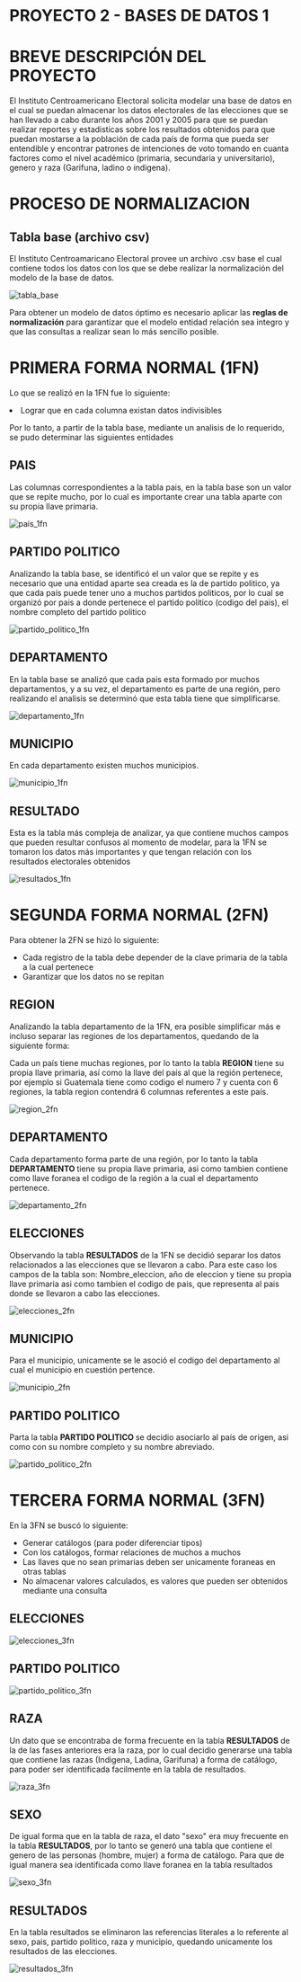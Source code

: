# PROYECTO 2 - BASES DE DATOS 1

# BREVE DESCRIPCIÓN DEL PROYECTO

El Instituto Centroamericano Electoral solicita modelar una base de datos en el cual se puedan almacenar los datos electorales de las elecciones que se han llevado a cabo durante los años 2001 y 2005 para que se puedan realizar reportes y estadisticas sobre los resultados obtenidos para que puedan mostarse a la población de cada país de forma que pueda ser entendible y encontrar patrones de intenciones de voto tomando en cuanta factores como el nivel académico (primaria, secundaria y universitario), genero y raza (Garifuna, ladino o indigena).

# PROCESO DE NORMALIZACION

## Tabla base (archivo csv)

El Instituto Centroamaricano Electoral provee un archivo .csv base el cual contiene todos los datos con los que se debe realizar la normalización del modelo de la base de datos.

![tabla_base](img/1FN/tabla_base.png)

Para obtener un modelo de datos óptimo es necesario aplicar las <b>reglas de normalización</b> para garantizar que el modelo entidad relación sea integro y que las consultas a realizar sean lo más sencillo posible.

# PRIMERA FORMA NORMAL (1FN)

Lo que se realizó en la 1FN fue lo siguiente:
<ui>

<li>Lograr que en cada columna existan datos indivisibles</li>
</ui>

Por lo tanto, a partir de la tabla base, mediante un analisis de lo requerido, se pudo determinar las siguientes entidades

## PAIS

Las columnas correspondientes a la tabla pais, en la tabla base son un valor que se repite mucho, por lo cual es importante crear una tabla aparte con su propia llave primaria.

![pais_1fn](img/1FN/pais_1fn.png)

## PARTIDO POLITICO

Analizando la tabla base, se identificó el un valor que se repite y es necesario que una entidad aparte sea creada es la de partido politico, ya que cada país puede tener uno a muchos partidos politicos, por lo cual se organizó por pais a donde pertenece el partido politico (codigo del pais), el nombre completo del partido politico

![partido_politico_1fn](img/1FN/partido_politico_1fn.png)

## DEPARTAMENTO

En la tabla base se analizó que cada pais esta formado por muchos departamentos, y a su vez, el departamento es parte de una región, pero realizando el analisis se determinó que esta tabla tiene que simplificarse.

![departamento_1fn](img/1FN/departamento_1fn.png)

## MUNICIPIO

En cada departamento existen muchos municipios.

![municipio_1fn](img/1FN/municipio_1fn.png)

## RESULTADO

Esta es la tabla más compleja de analizar, ya que contiene muchos campos que pueden resultar confusos al momento de modelar, para la 1FN se tomaron los datos
más importantes y que tengan relación con los resultados electorales obtenidos

![resultados_1fn](img/1FN/resultados_1fn.png)

# SEGUNDA FORMA NORMAL (2FN)

Para obtener la 2FN se hizó lo siguiente:

<ul>
    <li>
        Cada registro de la tabla debe depender de la clave primaria de la tabla a la cual pertenece
    </li>
    <li>
        Garantizar que los datos no se repitan
    </li>
</ul>

## REGION

Analizando la tabla departamento de la 1FN, era posible simplificar más e incluso separar las regiones de los departamentos, quedando de la siguiente forma:

Cada un país tiene muchas regiones, por lo tanto la tabla <b>REGION</b> tiene su propia llave primaria, así como la llave del país al que la región pertenece, por ejemplo si Guatemala tiene como codigo el numero 7 y cuenta con 6 regiones, la tabla region contendrá 6 columnas referentes a este país.

![region_2fn](img/2FN/region_2fn.png)

## DEPARTAMENTO

Cada departamento forma parte de una región, por lo tanto la tabla <b> DEPARTAMENTO </b> tiene su propia llave primaria, asi como tambien contiene como llave foranea el codigo de la región a la cual el departamento pertenece.

![departamento_2fn](img/2FN/departamento_2fn.png)

## ELECCIONES

Observando la tabla <b>RESULTADOS</b> de la 1FN se decidió separar los datos relacionados a las elecciones que se llevaron a cabo. Para este caso los campos de la tabla son: Nombre_eleccion, año de eleccion y tiene su propia llave primaria asi como tambien el codigo de pais, que representa al pais donde se llevaron a cabo las elecciones.

![elecciones_2fn](img/2FN/elecciones_2fn.png)

## MUNICIPIO

Para el municipio, unicamente se le asoció el codigo del departamento al cual el municipio en cuestión pertence.

![municipio_2fn](img/2FN/municipio_2fn.png)

## PARTIDO POLITICO

Parta la tabla <b>PARTIDO POLITICO </b> se decidio asociarlo al país de origen, asi como con su nombre completo y su nombre abreviado.

![partido_politico_2fn](img/2FN/partido_politico_2fn.png)

# TERCERA FORMA NORMAL (3FN)

En la 3FN se buscó lo siguiente:

<ul>
    <li>
        Generar catálogos (para poder diferenciar tipos)
    </li>
    <li>
        Con los catálogos, formar relaciones de muchos a muchos
    </li>
    <li>
        Las llaves que no sean primarias deben ser unicamente foraneas en otras tablas
    </li>
    <li>
        No almacenar valores calculados, es valores que pueden ser obtenidos mediante una consulta
    </li>
</ul>

## ELECCIONES

![elecciones_3fn](img/3FN/elecciones_3fn.png)

## PARTIDO POLITICO

![partido_politico_3fn](img/3FN/partido_politico_3fn.png)

## RAZA

Un dato que se encontraba de forma frecuente en la tabla <b>RESULTADOS</b> de la
de las fases anteriores era la raza, por lo cual decidio generarse una tabla que contiene las razas (Indigena, Ladina, Garifuna) a forma de catálogo, para poder ser identificada facilmente en la tabla de resultados.

![raza_3fn](img/3FN/raza_3fn.png)

## SEXO

De igual forma que en la tabla de raza, el dato "sexo" era muy frecuente en la tabla <b>RESULTADOS</b>, por lo tanto se generó una tabla que contiene el genero de las personas (hombre, mujer) a forma de catálogo. Para que de igual manera sea identificada como llave foranea en la tabla resultados

![sexo_3fn](img/3FN/sexo_3fn.png)

## RESULTADOS

En la tabla resultados se eliminaron las referencias literales a lo referente al sexo, pais, partido politico, raza y municipio, quedando unicamente los resultados de las elecciones.

![resultados_3fn](img/3FN/resultados_3fn.png)
